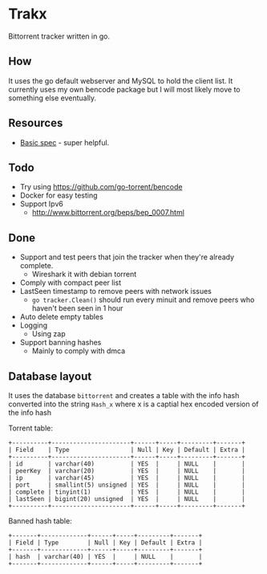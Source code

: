 # Trakx

Bittorrent tracker written in go.

## How

It uses the go default webserver and MySQL to hold the client list.
It currently uses my own bencode package but I will most likely move to something else eventually.

## Resources

* [Basic spec](https://wiki.theory.org/index.php/BitTorrentSpecification) - super helpful.

## Todo

* Try using https://github.com/go-torrent/bencode
* Docker for easy testing
* Support Ipv6
  * http://www.bittorrent.org/beps/bep_0007.html

## Done

* Support and test peers that join the tracker when they're already complete.
  * Wireshark it with debian torrent
* Comply with compact peer list
* LastSeen timestamp to remove peers with network issues
  * `go tracker.Clean()` should run every minuit and remove peers who haven't been seen in 1 hour
* Auto delete empty tables
* Logging
  * Using zap
* Support banning hashes
  * Mainly to comply with dmca

## Database layout

It uses the database `bittorrent` and creates a table with the info hash converted into the string `Hash_x` where x is a captial hex encoded version of the info hash

Torrent table:

```en
+----------+----------------------+------+-----+---------+-------+
| Field    | Type                 | Null | Key | Default | Extra |
+----------+----------------------+------+-----+---------+-------+
| id       | varchar(40)          | YES  |     | NULL    |       |
| peerKey  | varchar(20)          | YES  |     | NULL    |       |
| ip       | varchar(45)          | YES  |     | NULL    |       |
| port     | smallint(5) unsigned | YES  |     | NULL    |       |
| complete | tinyint(1)           | YES  |     | NULL    |       |
| lastSeen | bigint(20) unsigned  | YES  |     | NULL    |       |
+----------+----------------------+------+-----+---------+-------+
```

Banned hash table:

```en
+-------+-------------+------+-----+---------+-------+
| Field | Type        | Null | Key | Default | Extra |
+-------+-------------+------+-----+---------+-------+
| hash  | varchar(40) | YES  |     | NULL    |       |
+-------+-------------+------+-----+---------+-------+
```